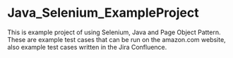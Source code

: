 # Java_Selenium_ExampleProject

This is example project of using Selenium, Java and Page Object Pattern. These are example test cases that can be run on the amazon.com website, also example test cases written in the Jira Confluence.
